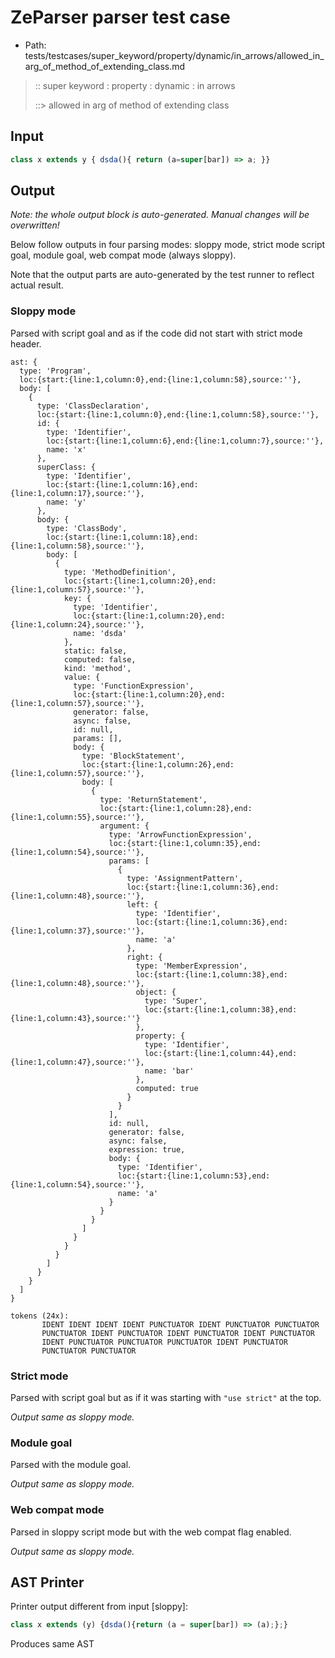 # ZeParser parser test case

- Path: tests/testcases/super_keyword/property/dynamic/in_arrows/allowed_in_arg_of_method_of_extending_class.md

> :: super keyword : property : dynamic : in arrows
>
> ::> allowed in arg of method of extending class

## Input

`````js
class x extends y { dsda(){ return (a=super[bar]) => a; }}
`````

## Output

_Note: the whole output block is auto-generated. Manual changes will be overwritten!_

Below follow outputs in four parsing modes: sloppy mode, strict mode script goal, module goal, web compat mode (always sloppy).

Note that the output parts are auto-generated by the test runner to reflect actual result.

### Sloppy mode

Parsed with script goal and as if the code did not start with strict mode header.

`````
ast: {
  type: 'Program',
  loc:{start:{line:1,column:0},end:{line:1,column:58},source:''},
  body: [
    {
      type: 'ClassDeclaration',
      loc:{start:{line:1,column:0},end:{line:1,column:58},source:''},
      id: {
        type: 'Identifier',
        loc:{start:{line:1,column:6},end:{line:1,column:7},source:''},
        name: 'x'
      },
      superClass: {
        type: 'Identifier',
        loc:{start:{line:1,column:16},end:{line:1,column:17},source:''},
        name: 'y'
      },
      body: {
        type: 'ClassBody',
        loc:{start:{line:1,column:18},end:{line:1,column:58},source:''},
        body: [
          {
            type: 'MethodDefinition',
            loc:{start:{line:1,column:20},end:{line:1,column:57},source:''},
            key: {
              type: 'Identifier',
              loc:{start:{line:1,column:20},end:{line:1,column:24},source:''},
              name: 'dsda'
            },
            static: false,
            computed: false,
            kind: 'method',
            value: {
              type: 'FunctionExpression',
              loc:{start:{line:1,column:20},end:{line:1,column:57},source:''},
              generator: false,
              async: false,
              id: null,
              params: [],
              body: {
                type: 'BlockStatement',
                loc:{start:{line:1,column:26},end:{line:1,column:57},source:''},
                body: [
                  {
                    type: 'ReturnStatement',
                    loc:{start:{line:1,column:28},end:{line:1,column:55},source:''},
                    argument: {
                      type: 'ArrowFunctionExpression',
                      loc:{start:{line:1,column:35},end:{line:1,column:54},source:''},
                      params: [
                        {
                          type: 'AssignmentPattern',
                          loc:{start:{line:1,column:36},end:{line:1,column:48},source:''},
                          left: {
                            type: 'Identifier',
                            loc:{start:{line:1,column:36},end:{line:1,column:37},source:''},
                            name: 'a'
                          },
                          right: {
                            type: 'MemberExpression',
                            loc:{start:{line:1,column:38},end:{line:1,column:48},source:''},
                            object: {
                              type: 'Super',
                              loc:{start:{line:1,column:38},end:{line:1,column:43},source:''}
                            },
                            property: {
                              type: 'Identifier',
                              loc:{start:{line:1,column:44},end:{line:1,column:47},source:''},
                              name: 'bar'
                            },
                            computed: true
                          }
                        }
                      ],
                      id: null,
                      generator: false,
                      async: false,
                      expression: true,
                      body: {
                        type: 'Identifier',
                        loc:{start:{line:1,column:53},end:{line:1,column:54},source:''},
                        name: 'a'
                      }
                    }
                  }
                ]
              }
            }
          }
        ]
      }
    }
  ]
}

tokens (24x):
       IDENT IDENT IDENT IDENT PUNCTUATOR IDENT PUNCTUATOR PUNCTUATOR
       PUNCTUATOR IDENT PUNCTUATOR IDENT PUNCTUATOR IDENT PUNCTUATOR
       IDENT PUNCTUATOR PUNCTUATOR PUNCTUATOR IDENT PUNCTUATOR
       PUNCTUATOR PUNCTUATOR
`````

### Strict mode

Parsed with script goal but as if it was starting with `"use strict"` at the top.

_Output same as sloppy mode._

### Module goal

Parsed with the module goal.

_Output same as sloppy mode._

### Web compat mode

Parsed in sloppy script mode but with the web compat flag enabled.

_Output same as sloppy mode._

## AST Printer

Printer output different from input [sloppy]:

````js
class x extends (y) {dsda(){return (a = super[bar]) => (a);};}
````

Produces same AST
